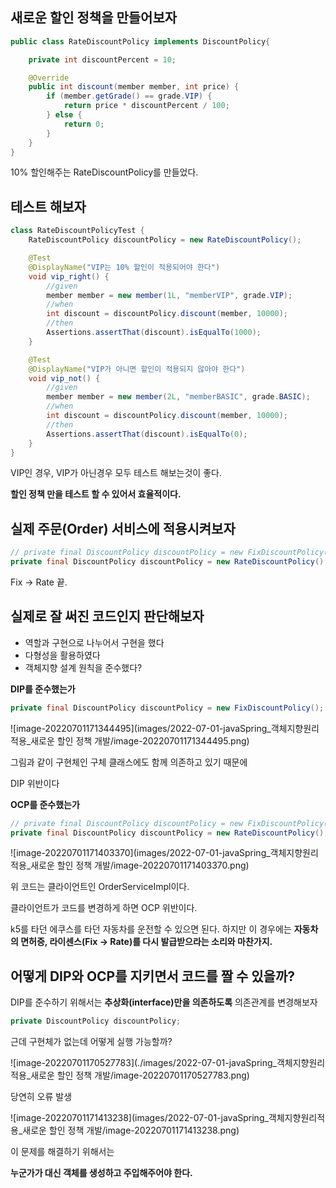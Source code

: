 ## 새로운 할인 정책을 만들어보자

```java
public class RateDiscountPolicy implements DiscountPolicy{

    private int discountPercent = 10;

    @Override
    public int discount(member member, int price) {
        if (member.getGrade() == grade.VIP) {
            return price * discountPercent / 100;
        } else {
            return 0;
        }
    }
}
```

10% 할인해주는 RateDiscountPolicy를 만들었다.

## 테스트 해보자

```java
class RateDiscountPolicyTest {
    RateDiscountPolicy discountPolicy = new RateDiscountPolicy();

    @Test
    @DisplayName("VIP는 10% 할인이 적용되어야 한다")
    void vip_right() {
        //given
        member member = new member(1L, "memberVIP", grade.VIP);
        //when
        int discount = discountPolicy.discount(member, 10000);
        //then
        Assertions.assertThat(discount).isEqualTo(1000);
    }

    @Test
    @DisplayName("VIP가 아니면 할인이 적용되지 않아야 한다")
    void vip_not() {
        //given
        member member = new member(2L, "memberBASIC", grade.BASIC);
        //when
        int discount = discountPolicy.discount(member, 10000);
        //then
        Assertions.assertThat(discount).isEqualTo(0);
    }
}
```

VIP인 경우, VIP가 아닌경우 모두 테스트 해보는것이 좋다.

**할인 정책 만을 테스트 할 수 있어서 효율적이다.**

## 실제 주문(Order) 서비스에 적용시켜보자

```java
// private final DiscountPolicy discountPolicy = new FixDiscountPolicy();
private final DiscountPolicy discountPolicy = new RateDiscountPolicy();
```

Fix -> Rate 끝.

## 실제로 잘 써진 코드인지 판단해보자

- 역할과 구현으로 나누어서 구현을 했다
- 다형성을 활용하였다
- 객체지향 설계 원칙을 준수했다?

**DIP를 준수했는가**

```java
private final DiscountPolicy discountPolicy = new FixDiscountPolicy();
```

![image-20220701171344495](images/2022-07-01-javaSpring_객체지향원리적용_새로운 할인 정책 개발/image-20220701171344495.png)

그림과 같이 구현체인 구체 클래스에도 함께 의존하고 있기 때문에

DIP 위반이다

**OCP를 준수했는가**

```java
// private final DiscountPolicy discountPolicy = new FixDiscountPolicy();
private final DiscountPolicy discountPolicy = new RateDiscountPolicy();
```

![image-20220701171403370](images/2022-07-01-javaSpring_객체지향원리적용_새로운 할인 정책 개발/image-20220701171403370.png)

위 코드는 클라이언트인 OrderServiceImpl이다.

클라이언트가 코드를 변경하게 하면 OCP 위반이다.

k5를 타던 에쿠스를 타던 자동차를 운전할 수 있으면 된다. 하지만 이 경우에는 **자동차의 면허증, 라이센스(Fix -> Rate)를 다시 발급받으라는 소리와 마찬가지.**

## 어떻게 DIP와 OCP를 지키면서 코드를 짤 수 있을까?

DIP를 준수하기 위해서는 **추상화(interface)만을 의존하도록** 의존관계를 변경해보자

```java
private DiscountPolicy discountPolicy;
```

근데 구현체가 없는데 어떻게 실행 가능할까?

![image-20220701170527783](./images/2022-07-01-javaSpring_객체지향원리적용_새로운 할인 정책 개발/image-20220701170527783.png)

당연히 오류 발생

![image-20220701171413238](images/2022-07-01-javaSpring_객체지향원리적용_새로운 할인 정책 개발/image-20220701171413238.png)

이 문제를 해결하기 위해서는

**누군가가 대신 객체를 생성하고 주입해주어야 한다.**

